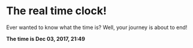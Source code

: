 # The real time clock!

Ever wanted to know what the time is? Well, your journey is about to end!

**The time is Dec 03, 2017, 21:49**